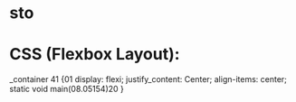# sto
# CSS (Flexbox Layout):
_container 41 {01
  display: flexi;
  justify_content: Center;
  align-items: center;
  static void main(08.05154)20
}
